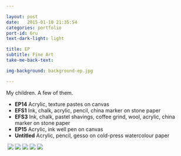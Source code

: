 ```yaml
---

layout: post
date:   2015-01-10 21:35:54
categories: portfolio
port-id: 6ru
text-dark-light: light

title: EP
subtitle: Fine Art
take-me-back-text:

img-background: background-ep.jpg

---
```


My children. A few of them.

- <b>EP14</b> Acrylic, texture pastes on canvas
- <b>EFS1</b> Ink, chalk, acrylic, pencil, china marker on stone paper
- <b>EFS3</b> Ink, chalk, pastel shavings, coffee grind, wool, acrylic, china marker on stone paper
- <b>EP15</b> Acrylic, ink well pen on canvas
- <b>Untitled</b> Acrylic, pencil, gesso on cold-press watercolour paper

<div class="image-container">
    <img class="clear" src=""/>
    <img class="w2" src="./img/work/ep/ep14.jpg"/>
    <img class="w2" src="./img/work/ep/efs1.jpg"/>
    <img class="w2" src="./img/work/ep/efs3.jpg"/>
    <img class="w2" src="./img/work/ep/ep15.jpg"/>
    <img class="w2" src="./img/work/ep/ep-study.jpg"/>
</div>
